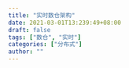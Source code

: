 ```yaml
---
title: "实时数仓架构"
date: 2021-03-01T13:239:49+08:00
draft: false
tags: ["数仓", "实时"]
categories: ["分布式"]
author: ""
---
```

